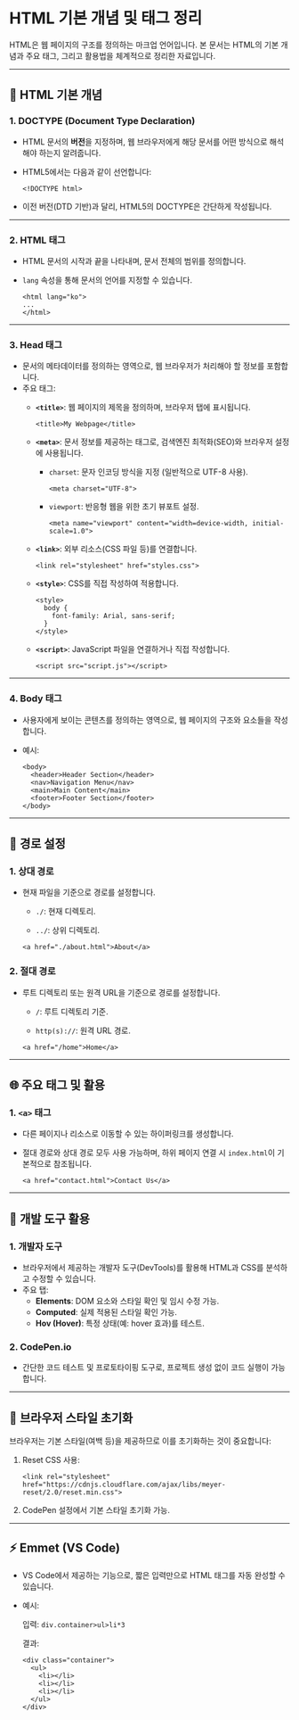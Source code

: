 # HTML 기본 개념 및 태그 정리

HTML은 웹 페이지의 구조를 정의하는 마크업 언어입니다. 본 문서는 HTML의 기본 개념과 주요 태그, 그리고 활용법을 체계적으로 정리한 자료입니다.

---

## 📖 HTML 기본 개념

### **1. DOCTYPE (Document Type Declaration)**
- HTML 문서의 **버전**을 지정하며, 웹 브라우저에게 해당 문서를 어떤 방식으로 해석해야 하는지 알려줍니다.
- HTML5에서는 다음과 같이 선언합니다:

  ```
  <!DOCTYPE html>
  ```
- 이전 버전(DTD 기반)과 달리, HTML5의 DOCTYPE은 간단하게 작성됩니다.
---

### **2. HTML 태그**
- HTML 문서의 시작과 끝을 나타내며, 문서 전체의 범위를 정의합니다.
- `lang` 속성을 통해 문서의 언어를 지정할 수 있습니다.

  ```
  <html lang="ko">
  ...
  </html>
  ```

---

### **3. Head 태그**
- 문서의 메타데이터를 정의하는 영역으로, 웹 브라우저가 처리해야 할 정보를 포함합니다.
- 주요 태그:
  - **`<title>`**: 웹 페이지의 제목을 정의하며, 브라우저 탭에 표시됩니다.
    
    ```
    <title>My Webpage</title>
    ```
  - **`<meta>`**: 문서 정보를 제공하는 태그로, 검색엔진 최적화(SEO)와 브라우저 설정에 사용됩니다.
    - `charset`: 문자 인코딩 방식을 지정 (일반적으로 UTF-8 사용).
      
      ```
      <meta charset="UTF-8">
      ```
    - `viewport`: 반응형 웹을 위한 초기 뷰포트 설정.
      
      ```
      <meta name="viewport" content="width=device-width, initial-scale=1.0">
      ```
  - **`<link>`**: 외부 리소스(CSS 파일 등)를 연결합니다.
    
    ```
    <link rel="stylesheet" href="styles.css">
    ```
  - **`<style>`**: CSS를 직접 작성하여 적용합니다.
    
    ```
    <style>
      body {
        font-family: Arial, sans-serif;
      }
    </style>
    ```
  - **`<script>`**: JavaScript 파일을 연결하거나 직접 작성합니다.
    
    ```
    <script src="script.js"></script>
    ```

---

### **4. Body 태그**
- 사용자에게 보이는 콘텐츠를 정의하는 영역으로, 웹 페이지의 구조와 요소들을 작성합니다.
- 예시:
  
  ```
  <body>
    <header>Header Section</header>
    <nav>Navigation Menu</nav>
    <main>Main Content</main>
    <footer>Footer Section</footer>
  </body>
  ```

---

## 📂 경로 설정

### **1. 상대 경로**
- 현재 파일을 기준으로 경로를 설정합니다.
  - `./`: 현재 디렉토리.
    
  - `../`: 상위 디렉토리.
    
  ```
  <a href="./about.html">About</a>
  ```

### **2. 절대 경로**
- 루트 디렉토리 또는 원격 URL을 기준으로 경로를 설정합니다.
  - `/`: 루트 디렉토리 기준.
    
  - `http(s)://`: 원격 URL 경로.
    
  ```
  <a href="/home">Home</a>
  ```
---

## 🌐 주요 태그 및 활용

### **1. `<a>` 태그**
- 다른 페이지나 리소스로 이동할 수 있는 하이퍼링크를 생성합니다.
- 절대 경로와 상대 경로 모두 사용 가능하며, 하위 페이지 연결 시 `index.html`이 기본적으로 참조됩니다.
  
  ```
  <a href="contact.html">Contact Us</a>
  ```

---

## 🔧 개발 도구 활용

### **1. 개발자 도구**
- 브라우저에서 제공하는 개발자 도구(DevTools)를 활용해 HTML과 CSS를 분석하고 수정할 수 있습니다.
- 주요 탭:
  - **Elements**: DOM 요소와 스타일 확인 및 임시 수정 가능.
  - **Computed**: 실제 적용된 스타일 확인 가능.
  - **Hov (Hover)**: 특정 상태(예: hover 효과)를 테스트.

### **2. CodePen.io**
- 간단한 코드 테스트 및 프로토타이핑 도구로, 프로젝트 생성 없이 코드 실행이 가능합니다.

---

## 🎨 브라우저 스타일 초기화

브라우저는 기본 스타일(여백 등)을 제공하므로 이를 초기화하는 것이 중요합니다:
1. Reset CSS 사용:
   
   ```
   <link rel="stylesheet" href="https://cdnjs.cloudflare.com/ajax/libs/meyer-reset/2.0/reset.min.css">
   ```

2. CodePen 설정에서 기본 스타일 초기화 가능.

---

## ⚡ Emmet (VS Code)
- VS Code에서 제공하는 기능으로, 짧은 입력만으로 HTML 태그를 자동 완성할 수 있습니다.
  
- 예시:
  
  입력: `div.container>ul>li*3`
  
  결과:
  
  ```
  <div class="container">
    <ul>
      <li></li>
      <li></li>
      <li></li>
    </ul>
  </div>
  ```

